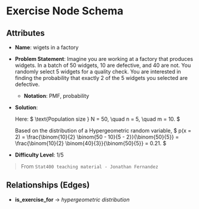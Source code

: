 # Exercise Node Schema

## Attributes

- **Name**: wigets in a factory

- **Problem Statement**:
  Imagine you are working at a factory that produces widgets. In a batch of 50 widgets, 10 are defective, and 40 are not. You randomly select 5 widgets for a quality check. You are interested in finding the probability that exactly 2 of the 5 widgets you selected are defective.
  - **Notation**: PMF, probability

- **Solution**:

  Here:
  $
  \text{Population size } N = 50, \quad n = 5, \quad m = 10.
  $

  Based on the distribution of a Hypergeometric random variable,
  $
  p(x = 2) = \frac{\binom{10}{2} \binom{50 - 10}{5 - 2}}{\binom{50}{5}} = \frac{\binom{10}{2} \binom{40}{3}}{\binom{50}{5}} = 0.21.
  $

- **Difficulty Level**: 1/5

> From `Stat400 teaching material - Jonathan Fernandez`

## Relationships (Edges)

- **is_exercise_for** → *hypergeometric distribution*